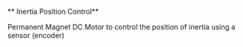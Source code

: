 ** Inertia Position Control**

Permanent Magnet DC Motor to control the position of inertia using a sensor (encoder)











